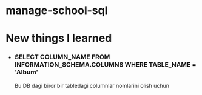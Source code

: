 # manage-school-sql

<h1>New things I learned</h1>
<ul>
  <li>
  <h3>SELECT	COLUMN_NAME FROM INFORMATION_SCHEMA.COLUMNS WHERE	TABLE_NAME = 'Album'</h3>
  <p>Bu DB dagi biror bir tabledagi columnlar nomlarini olish uchun</p>
  </li>
</ul>
